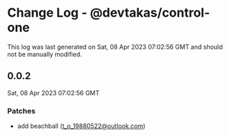 # Change Log - @devtakas/control-one

This log was last generated on Sat, 08 Apr 2023 07:02:56 GMT and should not be manually modified.

<!-- Start content -->

## 0.0.2

Sat, 08 Apr 2023 07:02:56 GMT

### Patches

- add beachball (t_o_19880522@outlook.com)
